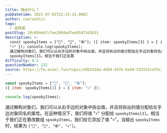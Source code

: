 ```yaml
---
title: 输出什么？
pubDatetime: 2021-07-03T22:31:32.000Z
author: caorushizi
tags:
  - 选择题
postSlug: 29c894e67cfee2984ad7ee05473d3b51
description: >-
  const spookyItems = ["👻", "🎃", "🕸"]; ({ item: spookyItems[3] } = { item:
  "💀" }); console.log(spookyItems);
  通过解构对象们，我们可以从右手边的对象中拆出值，并且将拆出的值分配给左手边对象同名的属性。在这种情况下，我们将值 "💀" 分配给
  spookyItems[3]。相当于我们正在篡
difficulty: 0.5
questionNumber: 132
source: https://fe.ecool.fun/topic/e9b3318a-4d50-437b-8a59-532532cd7dc3
---
```


```javascript
const spookyItems = ["👻", "🎃", "🕸"];
({ item: spookyItems[3] } = { item: "💀" });

console.log(spookyItems);
```

通过解构对象们，我们可以从右手边的对象中拆出值，并且将拆出的值分配给左手边对象同名的属性。在这种情况下，我们将值 "💀" 分配给 `spookyItems[3]`。相当于我们正在篡改数组 `spookyItems`，我们给它添加了值 "💀"。当输出 `spookyItems` 时，结果为 `["👻", "🎃", "🕸", "💀"]`。
